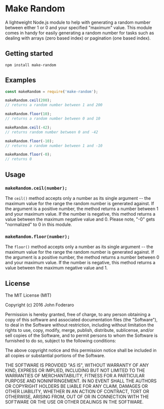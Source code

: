 # Make Random

A lightweight Node.js module to help with generating a random number between either 1 or 0 and your specified "maximum" value. This module comes in handy for easily generating a random number for tasks such as dealing with arrays (zero based index) or pagination (one based index).

## Getting started
```shell
npm install make-random
```

## Examples

```javascript
const makeRandom = require('make-random');

makeRandom.ceil(200);
// returns a random number between 1 and 200

makeRandom.floor(10);
// returns a random number between 0 and 10

makeRandom.ceil(-42);
// returns random number between 0 and -42

makeRandom.floor(-10);
// returns a random number between 1 and -10

makeRandom.floor(-0);
// returns 0
```

## Usage

### `makeRandom.ceil(number);`

The `ceil()` method accepts only a number as its single argument -- the maximum value for the range the random number is generated against. If the argument is a positive number, the method returns a number between 1 and your maximum value. If the number is negative, this method returns a value between the maximum negative value and 0. Please note, "-0" gets "normalized" to 0 in this module.

### `makeRandom.floor(number);`

The `floor()` method accepts only a number as its single argument -- the maximum value for the range the random number is generated against. If the argument is a positive number, the method returns a number between 0 and your maximum value. If the number is negative, this method returns a value between the maximum negative value and 1.

## License

The MIT License (MIT)

Copyright (c) 2016 John Foderaro

Permission is hereby granted, free of charge, to any person obtaining a copy
of this software and associated documentation files (the "Software"), to deal
in the Software without restriction, including without limitation the rights
to use, copy, modify, merge, publish, distribute, sublicense, and/or sell
copies of the Software, and to permit persons to whom the Software is
furnished to do so, subject to the following conditions:

The above copyright notice and this permission notice shall be included in all
copies or substantial portions of the Software.

THE SOFTWARE IS PROVIDED "AS IS", WITHOUT WARRANTY OF ANY KIND, EXPRESS OR
IMPLIED, INCLUDING BUT NOT LIMITED TO THE WARRANTIES OF MERCHANTABILITY,
FITNESS FOR A PARTICULAR PURPOSE AND NONINFRINGEMENT. IN NO EVENT SHALL THE
AUTHORS OR COPYRIGHT HOLDERS BE LIABLE FOR ANY CLAIM, DAMAGES OR OTHER
LIABILITY, WHETHER IN AN ACTION OF CONTRACT, TORT OR OTHERWISE, ARISING FROM,
OUT OF OR IN CONNECTION WITH THE SOFTWARE OR THE USE OR OTHER DEALINGS IN THE
SOFTWARE.
